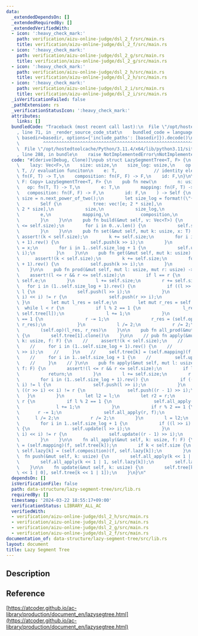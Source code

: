 ```yaml
---
data:
  _extendedDependsOn: []
  _extendedRequiredBy: []
  _extendedVerifiedWith:
  - icon: ':heavy_check_mark:'
    path: verification/aizu-online-judge/dsl_2_f/src/main.rs
    title: verification/aizu-online-judge/dsl_2_f/src/main.rs
  - icon: ':heavy_check_mark:'
    path: verification/aizu-online-judge/dsl_2_g/src/main.rs
    title: verification/aizu-online-judge/dsl_2_g/src/main.rs
  - icon: ':heavy_check_mark:'
    path: verification/aizu-online-judge/dsl_2_h/src/main.rs
    title: verification/aizu-online-judge/dsl_2_h/src/main.rs
  - icon: ':heavy_check_mark:'
    path: verification/aizu-online-judge/dsl_2_i/src/main.rs
    title: verification/aizu-online-judge/dsl_2_i/src/main.rs
  _isVerificationFailed: false
  _pathExtension: rs
  _verificationStatusIcon: ':heavy_check_mark:'
  attributes:
    links: []
  bundledCode: "Traceback (most recent call last):\n  File \"/opt/hostedtoolcache/Python/3.11.4/x64/lib/python3.11/site-packages/onlinejudge_verify/documentation/build.py\"\
    , line 71, in _render_source_code_stat\n    bundled_code = language.bundle(stat.path,\
    \ basedir=basedir, options={'include_paths': [basedir]}).decode()\n          \
    \         ^^^^^^^^^^^^^^^^^^^^^^^^^^^^^^^^^^^^^^^^^^^^^^^^^^^^^^^^^^^^^^^^^^^^^^^^^^^^^^^^^\n\
    \  File \"/opt/hostedtoolcache/Python/3.11.4/x64/lib/python3.11/site-packages/onlinejudge_verify/languages/rust.py\"\
    , line 288, in bundle\n    raise NotImplementedError\nNotImplementedError\n"
  code: "#[derive(Debug, Clone)]\npub struct LazySegmentTree<T, F> {\n    tree: Vec<T>,\n\
    \    lazy: Vec<F>,\n    size: usize,\n    size_log: usize,\n    op: fn(T, T) ->\
    \ T, // evaluation funciton\n    e: T,              // identity element\n    mapping:\
    \ fn(F, T) -> T,\n    composition: fn(F, F) -> F,\n    id: F,\n}\n\nimpl<T: Copy,\
    \ F: Copy> LazySegmentTree<T, F> {\n    pub fn new(\n        n: usize,\n     \
    \   op: fn(T, T) -> T,\n        e: T,\n        mapping: fn(F, T) -> T,\n     \
    \   composition: fn(F, F) -> F,\n        id: F,\n    ) -> Self {\n        let\
    \ size = n.next_power_of_two();\n        let size_log = format!(\"{:b}\", size).to_string().len();\n\
    \        Self {\n            tree: vec![e; 2 * size],\n            lazy: vec![id;\
    \ 2 * size],\n            size,\n            size_log,\n            op,\n    \
    \        e,\n            mapping,\n            composition,\n            id,\n\
    \        }\n    }\n\n    pub fn build(&mut self, v: Vec<T>) {\n        assert!(v.len()\
    \ <= self.size);\n        for i in 0..v.len() {\n            self.set(i, v[i]);\n\
    \        }\n    }\n\n    pub fn set(&mut self, mut k: usize, x: T) {\n       \
    \ assert!(k < self.size);\n        k += self.size;\n        for i in (1..self.size_log\
    \ + 1).rev() {\n            self.push(k >> i);\n        }\n        self.tree[k]\
    \ = x;\n        for i in 1..self.size_log + 1 {\n            self.update(k >>\
    \ i);\n        }\n    }\n\n    pub fn get(&mut self, mut k: usize) -> T {\n  \
    \      assert!(k < self.size);\n        k += self.size;\n        for i in (1..self.size_log\
    \ + 1).rev() {\n            self.push(k >> i);\n        }\n        self.tree[k].clone()\n\
    \    }\n\n    pub fn prod(&mut self, mut l: usize, mut r: usize) -> T {\n    \
    \    assert!(l <= r && r <= self.size);\n        if l == r {\n            return\
    \ self.e;\n        }\n        l += self.size;\n        r += self.size;\n     \
    \   for i in (1..self.size_log + 1).rev() {\n            if ((l >> i) << i) !=\
    \ l {\n                self.push(l >> i);\n            }\n            if ((r >>\
    \ i) << i) != r {\n                self.push(r >> i);\n            }\n       \
    \ }\n        let mut l_res = self.e;\n        let mut r_res = self.e;\n      \
    \  while l < r {\n            if l % 2 == 1 {\n                l_res = (self.op)(l_res,\
    \ self.tree[l]);\n                l += 1;\n            }\n            if r % 2\
    \ == 1 {\n                r -= 1;\n                r_res = (self.op)(self.tree[r],\
    \ r_res);\n            }\n            l /= 2;\n            r /= 2;\n        }\n\
    \        (self.op)(l_res, r_res)\n    }\n\n    pub fn all_prod(&mut self) -> T\
    \ {\n        self.tree[1].clone()\n    }\n\n    // pub fn apply(&mut self, mut\
    \ k: usize, f: F) {\n    //     assert!(k < self.size);\n    //     k += self.size;\n\
    \    //     for i in (1..self.size_log + 1).rev() {\n    //         self.push(k\
    \ >> i);\n    //     }\n    //     self.tree[k] = (self.mapping)(f, self.tree[k]);\n\
    \    //     for i in 1..self.size_log + 1 {\n    //         self.update(k >> i);\n\
    \    //     }\n    // }\n\n    pub fn apply(&mut self, mut l: usize, mut r: usize,\
    \ f: F) {\n        assert!(l <= r && r <= self.size);\n        if l == r {\n \
    \           return;\n        }\n        l += self.size;\n        r += self.size;\n\
    \        for i in (1..self.size_log + 1).rev() {\n            if ((l >> i) <<\
    \ i) != l {\n                self.push(l >> i);\n            }\n            if\
    \ ((r >> i) << i) != r {\n                self.push((r - 1) >> i);\n         \
    \   }\n        }\n        let l2 = l;\n        let r2 = r;\n        while l <\
    \ r {\n            if l % 2 == 1 {\n                self.all_apply(l, f);\n  \
    \              l += 1;\n            }\n            if r % 2 == 1 {\n         \
    \       r -= 1;\n                self.all_apply(r, f);\n            }\n      \
    \      l /= 2;\n            r /= 2;\n        }\n        l = l2;\n        r = r2;\n\
    \        for i in 1..self.size_log + 1 {\n            if ((l >> i) << i) != l\
    \ {\n                self.update(l >> i);\n            }\n            if ((r >>\
    \ i) << i) != r {\n                self.update((r - 1) >> i);\n            }\n\
    \        }\n    }\n\n    fn all_apply(&mut self, k: usize, f: F) {\n        self.tree[k]\
    \ = (self.mapping)(f, self.tree[k]);\n        if k < self.size {\n           \
    \ self.lazy[k] = (self.composition)(f, self.lazy[k]);\n        }\n    }\n\n  \
    \  fn push(&mut self, k: usize) {\n        self.all_apply(k << 1 | 0, self.lazy[k]);\n\
    \        self.all_apply(k << 1 | 1, self.lazy[k]);\n        self.lazy[k] = self.id;\n\
    \    }\n\n    fn update(&mut self, k: usize) {\n        self.tree[k] = (self.op)(self.tree[k\
    \ << 1 | 0], self.tree[k << 1 | 1]);\n    }\n}\n"
  dependsOn: []
  isVerificationFile: false
  path: data-structure/lazy-segment-tree/src/lib.rs
  requiredBy: []
  timestamp: '2024-03-22 18:55:17+09:00'
  verificationStatus: LIBRARY_ALL_AC
  verifiedWith:
  - verification/aizu-online-judge/dsl_2_h/src/main.rs
  - verification/aizu-online-judge/dsl_2_i/src/main.rs
  - verification/aizu-online-judge/dsl_2_g/src/main.rs
  - verification/aizu-online-judge/dsl_2_f/src/main.rs
documentation_of: data-structure/lazy-segment-tree/src/lib.rs
layout: document
title: Lazy Segment Tree
---
```


## Description

## Reference

[https://atcoder.github.io/ac-library/production/document_en/lazysegtree.html](https://atcoder.github.io/ac-library/production/document_en/lazysegtree.html)
